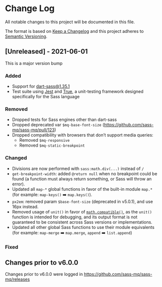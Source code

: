 # Change Log
All notable changes to this project will be documented in this file.

The format is based on [Keep a Changelog](http://keepachangelog.com/)
and this project adheres to [Semantic Versioning](http://semver.org/).

## [Unreleased] - 2021-06-01

This is a major version bump

### Added
* Support for dart-sass@1.35.1
* Test suite using [Jest](https://jestjs.io/) and [True](https://www.oddbird.net/true/), a unit-testing framework designed specifically for the Sass language

### Removed
* Dropped tests for Sass engines other than dart-sass
* Dropped deprecated var `$mq-base-font-size`  (https://github.com/sass-mq/sass-mq/pull/123)
* Dropped compatibility with browsers that don’t support media queries:
  - Removed `$mq-responsive`
  - Removed `$mq-static-breakpoint`

### Changed

* Divisions are now performed with `sass:math.div(...)` instead of ` / `
* `get-breakpoint-width`: added `@return null` when no breakpoint could be found (a function must always return something, or Sass will throw an error).
* Updated all `map-*` global functions in favor of the built-in module `map.*` (for example: `map-keys()` ➡️ `map.keys()`).
* `px2em`: removed param `$base-font-size` (deprecated in v5.0.1), and use 16px instead.
* Removed usage of `unit()` in favor of [`math.compatible()`](https://sass-lang.com/documentation/modules/math#compatible), as the `unit()` function is intended for debugging, and its output format is not guaranteed to be consistent across Sass versions or implementations.
* Updated all other global Sass functions to use their module equivalents (for example: `map-merge` ➡️ `map.merge`, `append` ➡️ `list.append`)



### Fixed


## Changes prior to v6.0.0

Changes prior to v6.0.0 were logged in https://github.com/sass-mq/sass-mq/releases
